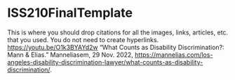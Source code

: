 # ISS210FinalTemplate
This is where you should drop citations for all the images, links, articles, etc. that you used. You do not need to create hyperlinks.
https://youtu.be/O1k3BYAYd2w
“What Counts as Disability Discrimination?: Mann &amp; Elias.” Manneliasem, 29 Nov. 2022, https://mannelias.com/los-angeles-disability-discrimination-lawyer/what-counts-as-disability-discrimination/. 
